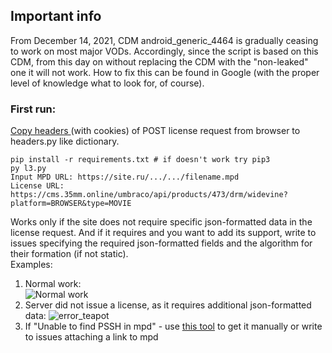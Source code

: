 <h2>Important info</h2>
From December 14, 2021, CDM android_generic_4464 is gradually ceasing to work on most major VODs. Accordingly, since the script is based on this CDM, from this day on without replacing the CDM with the "non-leaked" one it will not work. How to fix this can be found in Google (with the proper level of knowledge what to look for, of course).

<h3>First run: </h3>

[Copy headers ](https://user-images.githubusercontent.com/43696206/145660715-472e4c65-86de-453f-86fc-5bb14028f448.png)(with cookies) of POST license request from browser to headers.py like dictionary.</br>

```
pip install -r requirements.txt # if doesn't work try pip3
py l3.py
Input MPD URL: https://site.ru/.../.../filename.mpd
License URL: https://cms.35mm.online/umbraco/api/products/473/drm/widevine?platform=BROWSER&type=MOVIE
```

Works only if the site does not require specific json-formatted data in the license request. 
And if it requires and you want to add its support, write to issues specifying the required json-formatted fields and the algorithm for their formation (if not static).
</br> Examples:</br>
1.  Normal work: </br>
   ![Normal work](https://user-images.githubusercontent.com/43696206/145641480-bf3a07a6-2d6e-4dee-9398-b4ecdf8bf273.png) </br>
2. Server did not issue a license, as it requires additional json-formatted data: 
  ![error_teapot](https://user-images.githubusercontent.com/43696206/145643061-8e44b226-a3c2-4c44-8c62-6db84e582d9e.png)</br>
3. If "Unable to find PSSH in mpd" - use [this tool](https://tools.axinom.com/generators/PsshBox) to get it manually or write to issues attaching a link to mpd</br>
